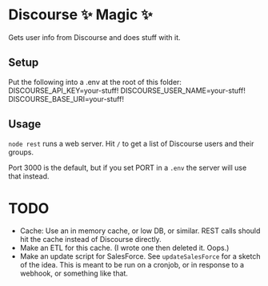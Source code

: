 # Discourse ✨ Magic ✨

Gets user info from Discourse and does stuff with it.

## Setup
Put the following into a .env at the root of this folder:
DISCOURSE_API_KEY=your-stuff!
DISCOURSE_USER_NAME=your-stuff!
DISCOURSE_BASE_URI=your-stuff!

## Usage
`node rest` runs a web server. Hit `/` to get a list of Discourse users and their groups.

Port 3000 is the default, but if you set PORT in a `.env` the server will use that instead.

# TODO
- Cache: Use an in memory cache, or low DB, or similar. REST calls should hit the cache instead of Discourse directly.
- Make an ETL for this cache. (I wrote one then deleted it. Oops.)
- Make an update script for SalesForce. See `updateSalesForce` for a sketch of the idea. This is meant to be run on a cronjob, or in response to a webhook, or something like that.
